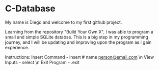 # C-Database
My name is Diego and welcome to my first github project.

Learning from the repository "Build Your Own X", I was able to program a small and simple SQLite databse.
This is a big step in my programming journey, and I will be updating and improving upon the program as I gain experience.

Instructions:
Insert Command - insert # name person@email.com \n
View Inputs - select \n
Exit Program - .exit
